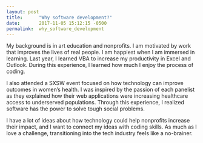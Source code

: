 ```yaml
---
layout: post
title:      "Why software development?"
date:       2017-11-05 15:12:15 -0500
permalink:  why_software_development
---
```



My background is in art education and nonprofits. I am motivated by work that improves the lives of real people. I am happiest when I am immersed in learning. Last year, I learned VBA to increase my productivity in Excel and Outlook. During this experience, I learned how much I enjoy the process of coding. 

I also attended a SXSW event focused on how technology can improve outcomes in women’s health. I was inspired by the passion of each panelist as they explained how their web applications were increasing healthcare access to underserved populations. Through this experience, I realized software has the power to solve tough social problems.

I have a lot of ideas about how technology could help nonprofits increase their impact, and I want to connect my ideas with coding skills. As much as I love a challenge, transitioning into the tech industry feels like a no-brainer.

